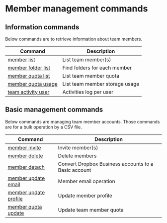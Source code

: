 # Member management commands

## Information commands

Below commands are to retrieve information about team members.

| Command                                     | Description                    |
|---------------------------------------------|--------------------------------|
| [member list](member-list.md)               | List team member(s)            |
| [member folder list](member-folder-list.md) | Find folders for each member   |
| [member quota list](member-quota-list.md)   | List team member quota         |
| [member quota usage](member-quota-usage.md) | List team member storage usage |
| [team activity user](team-activity-user.md) | Activities log per user        |

## Basic management commands

Below commands are managing team member accounts. Those commands are for a bulk operation by a CSV file.

| Command                                           | Description                                          |
|---------------------------------------------------|------------------------------------------------------|
| [member invite](member-invite.md)                 | Invite member(s)                                     |
| [member delete](member-delete.md)                 | Delete members                                       |
| [member detach](member-detach.md)                 | Convert Dropbox Business accounts to a Basic account |
| [member update email](member-update-email.md)     | Member email operation                               |
| [member update profile](member-update-profile.md) | Update member profile                                |
| [member quota update](member-quota-update.md)     | Update team member quota                             |

